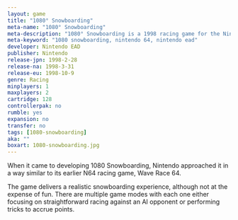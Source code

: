 ```yaml
---
layout: game
title: "1080° Snowboarding"
meta-name: "1080° Snowboarding"
meta-description: "1080° Snowboarding is a 1998 racing game for the Nintendo 64. It features realistic physics and has a two-player versus mode."
meta-keyword: "1080 snowboarding, nintendo 64, nintendo ead"
developer: Nintendo EAD
publisher: Nintendo
release-jpn: 1998-2-28
release-na: 1998-3-31
release-eu: 1998-10-9
genre: Racing
minplayers: 1
maxplayers: 2
cartridge: 128
controllerpak: no
rumble: yes
expansion: no
transfer: no
tags: [1080-snowboarding]
aka: ""
boxart: 1080-snowboarding.jpg
---
```


When it came to developing 1080 Snowboarding, Nintendo approached it in a way similar to its earlier N64 racing game, Wave Race 64.

The game delivers a realistic snowboarding experience, although not at the expense of fun. There are multiple game modes with each one either focusing on straightforward racing against an AI opponent or performing tricks to accrue points.
